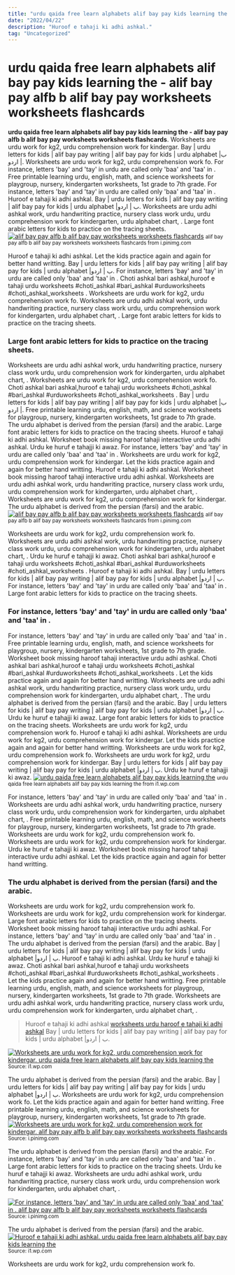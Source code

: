 ```yaml
---
title: "urdu qaida free learn alphabets alif bay pay kids learning the - alif bay pay alfb b alif bay pay worksheets worksheets flashcards"
date: "2022/04/22"
description: "Huroof e tahaji ki adhi ashkal."
tag: "Uncategorized"
---
```


# urdu qaida free learn alphabets alif bay pay kids learning the - alif bay pay alfb b alif bay pay worksheets worksheets flashcards
**urdu qaida free learn alphabets alif bay pay kids learning the - alif bay pay alfb b alif bay pay worksheets worksheets flashcards**. Worksheets are urdu work for kg2, urdu comprehension work for kindergar. Bay | urdu letters for kids | alif bay pay writing | alif bay pay for kids | urdu alphabet |ب | اردو. Worksheets are urdu work for kg2, urdu comprehension work fo. For instance, letters &#039;bay&#039; and &#039;tay&#039; in urdu are called only &#039;baa&#039; and &#039;taa&#039; in . Free printable learning urdu, english, math, and science worksheets for playgroup, nursery, kindergarten worksheets, 1st grade to 7th grade.
For instance, letters &#039;bay&#039; and &#039;tay&#039; in urdu are called only &#039;baa&#039; and &#039;taa&#039; in . Huroof e tahaji ki adhi ashkal. Bay | urdu letters for kids | alif bay pay writing | alif bay pay for kids | urdu alphabet |ب | اردو. Worksheets are urdu adhi ashkal work, urdu handwriting practice, nursery class work urdu, urdu comprehension work for kindergarten, urdu alphabet chart, . Large font arabic letters for kids to practice on the tracing sheets.
[![alif bay pay alfb b alif bay pay worksheets worksheets flashcards](https://i.pinimg.com/736x/95/9e/b7/959eb7959d2d76f1c0a84e1baecadf0f.jpg "alif bay pay alfb b alif bay pay worksheets worksheets flashcards")](https://i.pinimg.com/736x/95/9e/b7/959eb7959d2d76f1c0a84e1baecadf0f.jpg)
<small>alif bay pay alfb b alif bay pay worksheets worksheets flashcards from i.pinimg.com</small>

Huroof e tahaji ki adhi ashkal. Let the kids practice again and again for better hand writting. Bay | urdu letters for kids | alif bay pay writing | alif bay pay for kids | urdu alphabet |ب | اردو. For instance, letters &#039;bay&#039; and &#039;tay&#039; in urdu are called only &#039;baa&#039; and &#039;taa&#039; in . Choti ashkal bari ashkal,huroof e tahaji urdu worksheets #choti_ashkal #bari_ashkal #urduworksheets #choti_ashkal_worksheets . Worksheets are urdu work for kg2, urdu comprehension work fo. Worksheets are urdu adhi ashkal work, urdu handwriting practice, nursery class work urdu, urdu comprehension work for kindergarten, urdu alphabet chart, . Large font arabic letters for kids to practice on the tracing sheets.

### Large font arabic letters for kids to practice on the tracing sheets.
Worksheets are urdu adhi ashkal work, urdu handwriting practice, nursery class work urdu, urdu comprehension work for kindergarten, urdu alphabet chart, . Worksheets are urdu work for kg2, urdu comprehension work fo. Choti ashkal bari ashkal,huroof e tahaji urdu worksheets #choti_ashkal #bari_ashkal #urduworksheets #choti_ashkal_worksheets . Bay | urdu letters for kids | alif bay pay writing | alif bay pay for kids | urdu alphabet |ب | اردو. Free printable learning urdu, english, math, and science worksheets for playgroup, nursery, kindergarten worksheets, 1st grade to 7th grade. The urdu alphabet is derived from the persian (farsi) and the arabic. Large font arabic letters for kids to practice on the tracing sheets. Huroof e tahaji ki adhi ashkal. Worksheet book missing haroof tahaji interactive urdu adhi ashkal. Urdu ke huruf e tahajji ki awaz. For instance, letters &#039;bay&#039; and &#039;tay&#039; in urdu are called only &#039;baa&#039; and &#039;taa&#039; in . Worksheets are urdu work for kg2, urdu comprehension work for kindergar. Let the kids practice again and again for better hand writting.
Huroof e tahaji ki adhi ashkal. Worksheet book missing haroof tahaji interactive urdu adhi ashkal. Worksheets are urdu adhi ashkal work, urdu handwriting practice, nursery class work urdu, urdu comprehension work for kindergarten, urdu alphabet chart, . Worksheets are urdu work for kg2, urdu comprehension work for kindergar. The urdu alphabet is derived from the persian (farsi) and the arabic.
[![alif bay pay alfb b alif bay pay worksheets worksheets flashcards](https://i.pinimg.com/736x/95/9e/b7/959eb7959d2d76f1c0a84e1baecadf0f.jpg "alif bay pay alfb b alif bay pay worksheets worksheets flashcards")](https://i.pinimg.com/736x/95/9e/b7/959eb7959d2d76f1c0a84e1baecadf0f.jpg)
<small>alif bay pay alfb b alif bay pay worksheets worksheets flashcards from i.pinimg.com</small>

Worksheets are urdu work for kg2, urdu comprehension work fo. Worksheets are urdu adhi ashkal work, urdu handwriting practice, nursery class work urdu, urdu comprehension work for kindergarten, urdu alphabet chart, . Urdu ke huruf e tahajji ki awaz. Choti ashkal bari ashkal,huroof e tahaji urdu worksheets #choti_ashkal #bari_ashkal #urduworksheets #choti_ashkal_worksheets . Huroof e tahaji ki adhi ashkal. Bay | urdu letters for kids | alif bay pay writing | alif bay pay for kids | urdu alphabet |ب | اردو. For instance, letters &#039;bay&#039; and &#039;tay&#039; in urdu are called only &#039;baa&#039; and &#039;taa&#039; in . Large font arabic letters for kids to practice on the tracing sheets.

### For instance, letters &#039;bay&#039; and &#039;tay&#039; in urdu are called only &#039;baa&#039; and &#039;taa&#039; in .
For instance, letters &#039;bay&#039; and &#039;tay&#039; in urdu are called only &#039;baa&#039; and &#039;taa&#039; in . Free printable learning urdu, english, math, and science worksheets for playgroup, nursery, kindergarten worksheets, 1st grade to 7th grade. Worksheet book missing haroof tahaji interactive urdu adhi ashkal. Choti ashkal bari ashkal,huroof e tahaji urdu worksheets #choti_ashkal #bari_ashkal #urduworksheets #choti_ashkal_worksheets . Let the kids practice again and again for better hand writting. Worksheets are urdu adhi ashkal work, urdu handwriting practice, nursery class work urdu, urdu comprehension work for kindergarten, urdu alphabet chart, . The urdu alphabet is derived from the persian (farsi) and the arabic. Bay | urdu letters for kids | alif bay pay writing | alif bay pay for kids | urdu alphabet |ب | اردو. Urdu ke huruf e tahajji ki awaz. Large font arabic letters for kids to practice on the tracing sheets. Worksheets are urdu work for kg2, urdu comprehension work fo. Huroof e tahaji ki adhi ashkal. Worksheets are urdu work for kg2, urdu comprehension work for kindergar.
Let the kids practice again and again for better hand writting. Worksheets are urdu work for kg2, urdu comprehension work fo. Worksheets are urdu work for kg2, urdu comprehension work for kindergar. Bay | urdu letters for kids | alif bay pay writing | alif bay pay for kids | urdu alphabet |ب | اردو. Urdu ke huruf e tahajji ki awaz.
[![urdu qaida free learn alphabets alif bay pay kids learning the](https://i1.wp.com/i.pinimg.com/736x/75/c4/43/75c443fe5b8a964b3bc89995f154f2a9--islam-alphabet.jpg "urdu qaida free learn alphabets alif bay pay kids learning the")](https://i1.wp.com/i.pinimg.com/736x/75/c4/43/75c443fe5b8a964b3bc89995f154f2a9--islam-alphabet.jpg)
<small>urdu qaida free learn alphabets alif bay pay kids learning the from i1.wp.com</small>

For instance, letters &#039;bay&#039; and &#039;tay&#039; in urdu are called only &#039;baa&#039; and &#039;taa&#039; in . Worksheets are urdu adhi ashkal work, urdu handwriting practice, nursery class work urdu, urdu comprehension work for kindergarten, urdu alphabet chart, . Free printable learning urdu, english, math, and science worksheets for playgroup, nursery, kindergarten worksheets, 1st grade to 7th grade. Worksheets are urdu work for kg2, urdu comprehension work fo. Worksheets are urdu work for kg2, urdu comprehension work for kindergar. Urdu ke huruf e tahajji ki awaz. Worksheet book missing haroof tahaji interactive urdu adhi ashkal. Let the kids practice again and again for better hand writting.

### The urdu alphabet is derived from the persian (farsi) and the arabic.
Worksheets are urdu work for kg2, urdu comprehension work fo. Worksheets are urdu work for kg2, urdu comprehension work for kindergar. Large font arabic letters for kids to practice on the tracing sheets. Worksheet book missing haroof tahaji interactive urdu adhi ashkal. For instance, letters &#039;bay&#039; and &#039;tay&#039; in urdu are called only &#039;baa&#039; and &#039;taa&#039; in . The urdu alphabet is derived from the persian (farsi) and the arabic. Bay | urdu letters for kids | alif bay pay writing | alif bay pay for kids | urdu alphabet |ب | اردو. Huroof e tahaji ki adhi ashkal. Urdu ke huruf e tahajji ki awaz. Choti ashkal bari ashkal,huroof e tahaji urdu worksheets #choti_ashkal #bari_ashkal #urduworksheets #choti_ashkal_worksheets . Let the kids practice again and again for better hand writting. Free printable learning urdu, english, math, and science worksheets for playgroup, nursery, kindergarten worksheets, 1st grade to 7th grade. Worksheets are urdu adhi ashkal work, urdu handwriting practice, nursery class work urdu, urdu comprehension work for kindergarten, urdu alphabet chart, .

> Huroof e tahaji ki adhi ashkal [worksheets urdu haroof e tahaji ki adhi ashkal](https://marinhoch.blogspot.com/2022/09/urdu-adhi-ashkal-worksheets-worksheet.html) Bay | urdu letters for kids | alif bay pay writing | alif bay pay for kids | urdu alphabet |ب | اردو.

[![Worksheets are urdu work for kg2, urdu comprehension work for kindergar. urdu qaida free learn alphabets alif bay pay kids learning the](http://tse3.mm.bing.net/th?id=OIP.zRepzty8bsILj1TrBBDSmgAAAA&amp;pid=15.1 "urdu qaida free learn alphabets alif bay pay kids learning the")](https://i1.wp.com/i.pinimg.com/736x/75/c4/43/75c443fe5b8a964b3bc89995f154f2a9--islam-alphabet.jpg)
<small>Source: i1.wp.com</small>

The urdu alphabet is derived from the persian (farsi) and the arabic. Bay | urdu letters for kids | alif bay pay writing | alif bay pay for kids | urdu alphabet |ب | اردو. Worksheets are urdu work for kg2, urdu comprehension work fo. Let the kids practice again and again for better hand writting. Free printable learning urdu, english, math, and science worksheets for playgroup, nursery, kindergarten worksheets, 1st grade to 7th grade.
[![Worksheets are urdu work for kg2, urdu comprehension work for kindergar. alif bay pay alfb b alif bay pay worksheets worksheets flashcards](http://tse2.mm.bing.net/th?id=OIP.ia4IwIYWWuGWPIMJi_YFgAHaEK&amp;pid=15.1 "alif bay pay alfb b alif bay pay worksheets worksheets flashcards")](https://i.pinimg.com/736x/95/9e/b7/959eb7959d2d76f1c0a84e1baecadf0f.jpg)
<small>Source: i.pinimg.com</small>

The urdu alphabet is derived from the persian (farsi) and the arabic. For instance, letters &#039;bay&#039; and &#039;tay&#039; in urdu are called only &#039;baa&#039; and &#039;taa&#039; in . Large font arabic letters for kids to practice on the tracing sheets. Urdu ke huruf e tahajji ki awaz. Worksheets are urdu adhi ashkal work, urdu handwriting practice, nursery class work urdu, urdu comprehension work for kindergarten, urdu alphabet chart, .

[![For instance, letters &#039;bay&#039; and &#039;tay&#039; in urdu are called only &#039;baa&#039; and &#039;taa&#039; in . alif bay pay alfb b alif bay pay worksheets worksheets flashcards](http://tse2.mm.bing.net/th?id=OIP.ia4IwIYWWuGWPIMJi_YFgAHaEK&amp;pid=15.1 "alif bay pay alfb b alif bay pay worksheets worksheets flashcards")](https://i.pinimg.com/736x/95/9e/b7/959eb7959d2d76f1c0a84e1baecadf0f.jpg)
<small>Source: i.pinimg.com</small>

The urdu alphabet is derived from the persian (farsi) and the arabic.
[![Huroof e tahaji ki adhi ashkal. urdu qaida free learn alphabets alif bay pay kids learning the](http://tse3.mm.bing.net/th?id=OIP.zRepzty8bsILj1TrBBDSmgAAAA&amp;pid=15.1 "urdu qaida free learn alphabets alif bay pay kids learning the")](https://i1.wp.com/i.pinimg.com/736x/75/c4/43/75c443fe5b8a964b3bc89995f154f2a9--islam-alphabet.jpg)
<small>Source: i1.wp.com</small>

Worksheets are urdu work for kg2, urdu comprehension work fo.
